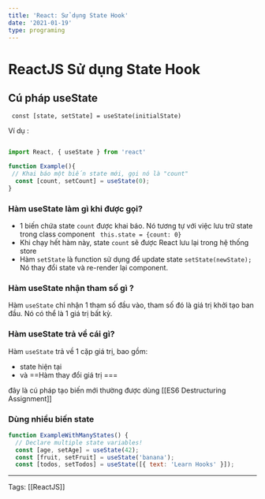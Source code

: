 ```yaml
---
title: 'React: Sử dụng State Hook'
date: '2021-01-19'
type: programing 
---
```


# ReactJS Sử dụng State Hook

## Cú pháp useState
` const [state, setState] = useState(initialState)`

Ví dụ : 

```javascript

import React, { useState } from 'react'

function Example(){
 // Khai báo một biến state mới, gọi nó là "count" 
  const [count, setCount] = useState(0);
}

```
### Hàm useState làm gì khi được gọi?
- 1 biến chứa state `count` được khai báo. Nó tương tự với việc lưu trữ state trong class component ` this.state = {count: 0}`
- Khi chạy hết hàm này, state `count` sẽ được React lưu lại trong hệ thống store
- Hàm `setState` là function sử dụng để update state `setState(newState);` Nó thay đổi state và re-render lại component.

### Hàm useState nhận tham số gì ?
Hàm `useState` chỉ nhận 1 tham số đầu vào, tham số đó là giá trị khởi tạo ban đầu. Nó có thể là 1 giá trị bất kỳ. 

### Hàm useState trả về cái gì? 
Hàm `useState` trả về 1 cặp giá trị, bao gồm: 
- state hiện tại
- và ==Hàm thay đổi giá trị ===

đây là cú pháp tạo biến mới thường được dùng [[ES6 Destructuring Assignment]]

### Dùng nhiều biến state

```javascript
function ExampleWithManyStates() {
  // Declare multiple state variables!
  const [age, setAge] = useState(42);
  const [fruit, setFruit] = useState('banana');
  const [todos, setTodos] = useState([{ text: 'Learn Hooks' }]);
```

---
Tags: [[ReactJS]]